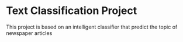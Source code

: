 # Text Classification Project
This project is based on an intelligent classifier that predict the topic of newspaper articles
